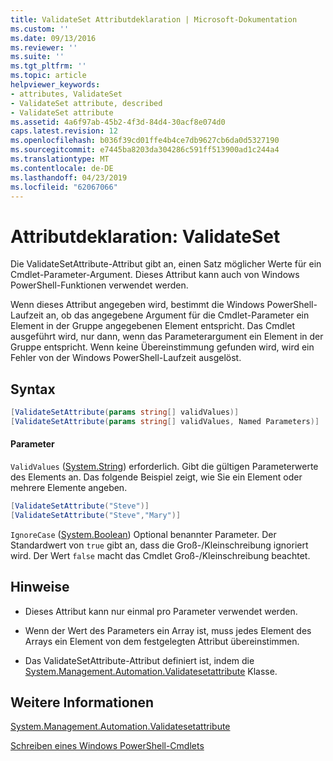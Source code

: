 ```yaml
---
title: ValidateSet Attributdeklaration | Microsoft-Dokumentation
ms.custom: ''
ms.date: 09/13/2016
ms.reviewer: ''
ms.suite: ''
ms.tgt_pltfrm: ''
ms.topic: article
helpviewer_keywords:
- attributes, ValidateSet
- ValidateSet attribute, described
- ValidateSet attribute
ms.assetid: 4a6f97ab-45b2-4f3d-84d4-30acf8e074d0
caps.latest.revision: 12
ms.openlocfilehash: b036f39cd01ffe4b4ce7db9627cb6da0d5327190
ms.sourcegitcommit: e7445ba8203da304286c591ff513900ad1c244a4
ms.translationtype: MT
ms.contentlocale: de-DE
ms.lasthandoff: 04/23/2019
ms.locfileid: "62067066"
---
```

# <a name="validateset-attribute-declaration"></a>Attributdeklaration: ValidateSet

Die ValidateSetAttribute-Attribut gibt an, einen Satz möglicher Werte für ein Cmdlet-Parameter-Argument. Dieses Attribut kann auch von Windows PowerShell-Funktionen verwendet werden.

Wenn dieses Attribut angegeben wird, bestimmt die Windows PowerShell-Laufzeit an, ob das angegebene Argument für die Cmdlet-Parameter ein Element in der Gruppe angegebenen Element entspricht. Das Cmdlet ausgeführt wird, nur dann, wenn das Parameterargument ein Element in der Gruppe entspricht. Wenn keine Übereinstimmung gefunden wird, wird ein Fehler von der Windows PowerShell-Laufzeit ausgelöst.

## <a name="syntax"></a>Syntax

```csharp
[ValidateSetAttribute(params string[] validValues)]
[ValidateSetAttribute(params string[] validValues, Named Parameters)]
```

#### <a name="parameters"></a>Parameter

`ValidValues` ([System.String](/dotnet/api/System.String)) erforderlich. Gibt die gültigen Parameterwerte des Elements an. Das folgende Beispiel zeigt, wie Sie ein Element oder mehrere Elemente angeben.

```csharp
[ValidateSetAttribute("Steve")]
[ValidateSetAttribute("Steve","Mary")]
```

`IgnoreCase` ([System.Boolean](/dotnet/api/System.Boolean)) Optional benannter Parameter. Der Standardwert von `true` gibt an, dass die Groß-/Kleinschreibung ignoriert wird. Der Wert `false` macht das Cmdlet Groß-/Kleinschreibung beachtet.

## <a name="remarks"></a>Hinweise

- Dieses Attribut kann nur einmal pro Parameter verwendet werden.

- Wenn der Wert des Parameters ein Array ist, muss jedes Element des Arrays ein Element von dem festgelegten Attribut übereinstimmen.

- Das ValidateSetAttribute-Attribut definiert ist, indem die [System.Management.Automation.Validatesetattribute](/dotnet/api/System.Management.Automation.ValidateSetAttribute) Klasse.

## <a name="see-also"></a>Weitere Informationen

[System.Management.Automation.Validatesetattribute](/dotnet/api/System.Management.Automation.ValidateSetAttribute)

[Schreiben eines Windows PowerShell-Cmdlets](./writing-a-windows-powershell-cmdlet.md)
